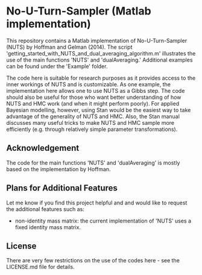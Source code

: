 # No-U-Turn-Sampler (Matlab implementation)
This repository contains a Matlab implementation of No-U-Turn-Sampler (NUTS) by Hoffman and Gelman (2014). The script 'getting_started_with_NUTS_and_dual_averaging_algorithm.m' illustrates the use of the main functions 'NUTS' and 'dualAveraging.' Additional examples can be found under the 'Example' folder.

The code here is suitable for research purposes as it provides access to the inner workings of NUTS and is customizable. As one example, the implementation here allows one to use NUTS as a Gibbs step. The code should also be useful for those who want better understanding of how NUTS and HMC work (and when it might perform poorly). For applied Bayesian modelling, however, using Stan would be the easiest way to take advantage of the generality of NUTS and HMC. Also, the Stan manual discusses many useful tricks to make NUTS and HMC sample more efficiently (e.g. through relatively simple parameter transformations). 

## Acknowledgement
The code for the main functions 'NUTS' and 'dualAveraging' is mostly based on the implementation by Hoffman. 

## Plans for Additional Features
Let me know if you find this project helpful and and would like to request the additional features such as:
- non-identity mass matrix: the current implementation of 'NUTS' uses a fixed identity mass matrix.

## License
There are very few restrictions on the use of the codes here - see the LICENSE.md file for details.

